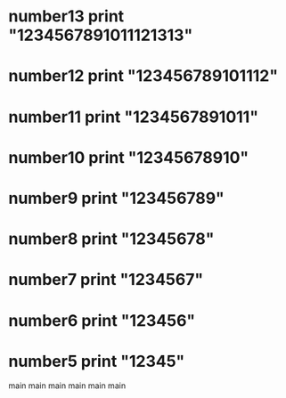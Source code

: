 number13
print "1234567891011121313"
=======
number12
print "123456789101112"
=======
 number11
print "1234567891011"
=======
 number10
print "12345678910"
=======
number9
print "123456789"
=======
 number8
print "12345678"
=======
number7
print "1234567"
=======
 number6
print "123456"
=======
number5
print "12345"
=======

 main
 main main
 main
 main
 main
